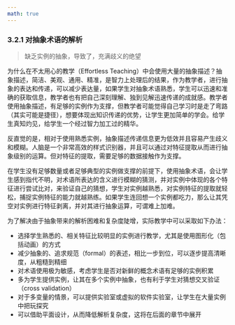 ```yaml
---
math: true
---
```


### 3.2.1 对抽象术语的解析

> 缺乏实例的抽象，导致了，充满歧义的绝望

为什么在不太用心的教学（Effortless Teaching）中会使用大量的抽象描述？抽象描述，简洁、美观、通用、精准，是智力上处理后的结果，作为教学者，进行抽象的表达和传递，可以减少表达量，如果学生对抽象术语熟悉，学生可以迅速和准确的获取信息，教学者也有把自己深刻理解、独到见解迅速传递的成就感。教学者使用抽象描述，有足够的实例作为支撑，但教学者可能觉得自己学习时是走了弯路（其实可能是捷径），想要体现出知识传递的优势，让学生更加简单的学会。给学生真知灼见，给学生一个经过智力加工过的精华。

反直觉的是，相对于使用熟悉实例，抽象描述传递信息更为低效并且容易产生歧义和模糊。人脑是一个非常高效的样式识别器，并且可以通过对特征提取从而进行抽象级别的运算。但对特征的提取，需要足够的数据接触作为支撑。

在学生没有足够数量或者足够典型的实例做支撑的前提下，使用抽象术语，会让学生感到指代不明，对术语所表达的含义进行模糊的猜测，并对实例中体现的各个特征进行尝试比对，来验证自己的猜想，学生对实例越熟悉，对实例特征的提取就轻松，捕捉实例特征的能力就越熟练。如果学生连回想一个实例都吃力，那么让其凭空对实例进行特征剥离，并对其进行抽象运算，可谓难上加难。

为了解决由于抽象带来的解析困难和复杂度陡增，实际教学中可以采取如下办法：

- 选择学生熟悉的、相关特征比较明显的实例进行教学，尤其是使用图形化（包括动画）的方式
- 减少抽象的、追求规范（formal）的表述，相比一步到位，可以逐步提高清晰度，从粗糙到精细
- 对术语使用极为敏感，考虑学生是否对新鲜的概念术语有足够的实例积累
- 多为学生提供实例，让其在多个实例中抽象，也有利于学生对猜想交叉验证（cross validation）
- 对于多变量的情景，可以提供实验室或虚拟的软件实验室，让学生在大量实例中把玩探究
- 可以借助平面设计，从而降低解析复杂度，这将在后面的章节中展开
